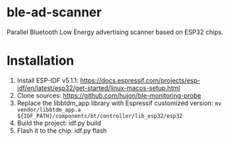# ble-ad-scanner

Parallel Bluetooth Low Energy advertising scanner based on ESP32 chips.

# Installation

1. Install ESP-IDF v5.1.1: https://docs.espressif.com/projects/esp-idf/en/latest/esp32/get-started/linux-macos-setup.html
2. Clone sources: https://github.com/hujon/ble-monitoring-probe
3. Replace the libbtdm_app library with Espressif customized version: `mv vendor/libbtdm_app.a ${IDF_PATH}/components/bt/controller/lib_esp32/esp32`
4. Build the project: idf.py build
5. Flash it to the chip: idf.py flash
